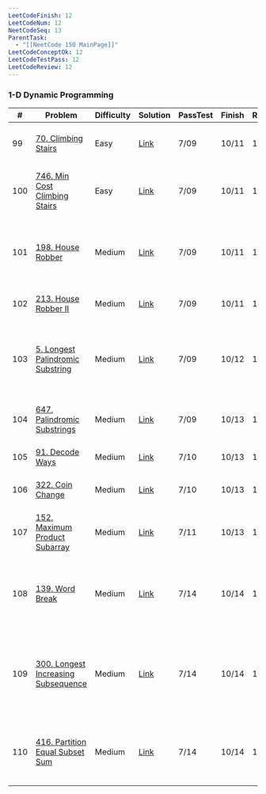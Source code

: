 ```yaml
---
LeetCodeFinish: 12
LeetCodeNum: 12
NeetCodeSeq: 13
ParentTask:
  - "[[NeetCode 150 MainPage]]"
LeetCodeConceptOk: 12
LeetCodeTestPass: 12
LeetCodeReview: 12
---
```


### 1-D Dynamic Programming

| #   | Problem                                                                                              | Difficulty | Solution                                                             | PassTest | Finish | Review | Note                                                                        |
| --- | ---------------------------------------------------------------------------------------------------- | ---------- | -------------------------------------------------------------------- | -------- | ------ | ------ | --------------------------------------------------------------------------- |
| 99  | [70. Climbing Stairs](https://leetcode.com/problems/climbing-stairs/)                                | Easy       | [Link](https://neetcode.io/solutions/climbing-stairs)                | 7/09     | 10/11  | 10/11  | [[70. Climbing Stairs - Main]]                                              |
| 100 | [746. Min Cost Climbing Stairs](https://leetcode.com/problems/min-cost-climbing-stairs/)             | Easy       | [Link](https://neetcode.io/solutions/min-cost-climbing-stairs)       | 7/09     | 10/11  | 10/11  | [[746. Min Cost Climbing Stairs - Main]]                                    |
| 101 | [198. House Robber](https://leetcode.com/problems/house-robber/)                                     | Medium     | [Link](https://neetcode.io/solutions/house-robber)                   | 7/09     | 10/11  | 10/11  | [[198. House Robber - Main]] - *之後還要再來練習，要想一下才寫的出來*                         |
| 102 | [213. House Robber II](https://leetcode.com/problems/house-robber-ii/)                               | Medium     | [Link](https://neetcode.io/solutions/house-robber-ii)                | 7/09     | 10/11  | 10/11  | [[213. House Robber II - Main]]                                             |
| 103 | [5. Longest Palindromic Substring](https://leetcode.com/problems/longest-palindromic-substring/)     | Medium     | [Link](https://neetcode.io/solutions/longest-palindromic-substring)  | 7/09     | 10/12  | 10/12  | [[5. Longest Palindromic Substring - Main]] - **要再回來練，two pointer / DP 難題** |
| 104 | [647. Palindromic Substrings](https://leetcode.com/problems/palindromic-substrings/)                 | Medium     | [Link](https://neetcode.io/solutions/palindromic-substrings)         | 7/09     | 10/13  | 10/13  | [[647. Palindromic Substrings - Main]]                                      |
| 105 | [91. Decode Ways](https://leetcode.com/problems/decode-ways/)                                        | Medium     | [Link](https://neetcode.io/solutions/decode-ways)                    | 7/10     | 10/13  | 10/13  | [[91. Decode Ways - Main]]                                                  |
| 106 | [322. Coin Change](https://leetcode.com/problems/coin-change/)                                       | Medium     | [Link](https://neetcode.io/solutions/coin-change)                    | 7/10     | 10/13  | 10/13  | [[322. Coin Change - Main]]                                                 |
| 107 | [152. Maximum Product Subarray](https://leetcode.com/problems/maximum-product-subarray/)             | Medium     | [Link](https://neetcode.io/solutions/maximum-product-subarray)       | 7/11     | 10/13  | 10/13  | [[152. Maximum Product Subarray - Main]]                                    |
| 108 | [139. Word Break](https://leetcode.com/problems/word-break/)                                         | Medium     | [Link](https://neetcode.io/solutions/word-break)                     | 7/14     | 10/14  | 10/14  | [[139. Word Break - Main]] - *複習的時候一度想不到解法，之後要再練*                           |
| 109 | [300. Longest Increasing Subsequence](https://leetcode.com/problems/longest-increasing-subsequence/) | Medium     | [Link](https://neetcode.io/solutions/longest-increasing-subsequence) | 7/14     | 10/14  | 10/14  | [[300. Longest Increasing Subsequence - Main]] - *複習的時候一度想不到解法，之後要再練*       |
| 110 | [416. Partition Equal Subset Sum](https://leetcode.com/problems/partition-equal-subset-sum/)         | Medium     | [Link](https://neetcode.io/solutions/partition-equal-subset-sum)     | 7/14     | 10/14  | 10/14  | [[416. Partition Equal Subset Sum - Main]] - **很難，一直寫錯**                    |
